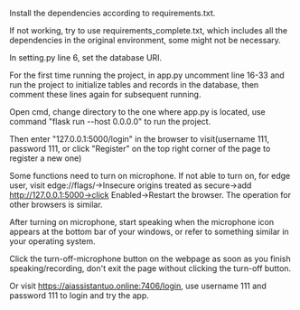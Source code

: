 Install the dependencies according to requirements.txt.

If not working, try to use requirements_complete.txt, which includes all the dependencies in the original environment, some might not be necessary.

In setting.py line 6, set the database URI.

For the first time running the project, in app.py uncomment line 16-33 and run the project to initialize tables and records in the database, then comment these lines again for subsequent running.

Open cmd, change directory to the one where app.py is located, use command "flask run --host 0.0.0.0" to run the project.

Then enter "127.0.0.1:5000/login" in the browser to visit(username 111, password 111, or click "Register" on the top right corner of the page to register a new one) 

Some functions need to turn on microphone. If not able to turn on, for edge user, visit edge://flags/->Insecure origins treated as secure->add http://127.0.0.1:5000->click Enabled->Restart the browser. The operation for other browsers is similar.

After turning on microphone, start speaking when the microphone icon appears at the bottom bar of your windows, or refer to something similar in your operating system.

Click the turn-off-microphone button on the webpage as soon as you finish speaking/recording, don't exit the page without clicking the turn-off button.

Or visit https://aiassistantuo.online:7406/login, use username 111 and password 111 to login and try the app.

